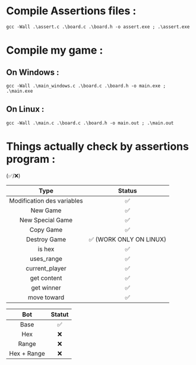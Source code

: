 # Compile Assertions files :

```gcc -Wall .\assert.c .\board.c .\board.h -o assert.exe ; .\assert.exe```

# Compile my game :

## On Windows : 

```gcc -Wall .\main_windows.c .\board.c .\board.h -o main.exe ; .\main.exe```

## On Linux :

```gcc -Wall .\main.c .\board.c .\board.h -o main.out ; .\main.out```


# Things actually check by assertions program :

(✅/❌)


| Type | Status |
| :---: | :---: |
| Modification des variables | ✅ |
| New Game | ✅ |
| New Special Game | ✅ |
| Copy Game | ✅ |
| Destroy Game | ✅ (WORK ONLY ON LINUX) |
| is hex | ✅ |
| uses_range | ✅ |
| current_player | ✅ |
| get content | ✅ |
| get winner | ✅ |
| move toward | ✅ |


| Bot | Statut |
| :---: | :---: |
| Base | ✅ |
| Hex | ❌ |
| Range | ❌ |
| Hex + Range | ❌ |
